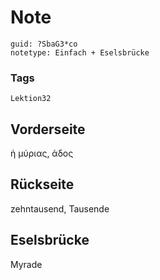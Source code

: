 # Note
```
guid: ?SbaG3*co
notetype: Einfach + Eselsbrücke
```

### Tags
```
Lektion32
```

## Vorderseite
ἡ μύριας, άδος

## Rückseite
zehntausend, Tausende

## Eselsbrücke
Myrade
